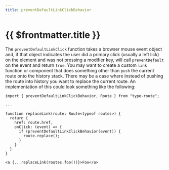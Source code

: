 ```yaml
---
title: preventDefaultLinkClickBehavior
---
```


# {{ $frontmatter.title }}

The `preventDefaultLinkClick` function takes a browser mouse event object and, if that object indicates the user did a primary click (usually a left lick) on the element and was not pressing a modifier key, will call `preventDefault` on the event and return `true`. You may want to create a custom `link` function or component that does something other than `push` the current route onto the history stack. There may be a case where instead of pushing the route into history you want to replace the current route. An implementation of this could look something like the following:

```tsx
import { preventDefaultLinkClickBehavior, Route } from "type-route";

...

function replaceLink(route: Route<typeof routes>) {
  return {
    href: route.href,
    onClick: (event) => {
      if (preventDefaultLinkClickBehavior(event)) {
        route.replace();
      }
    }
  }
}

<a {...replaceLink(routes.foo())}>Foo</a>
```
